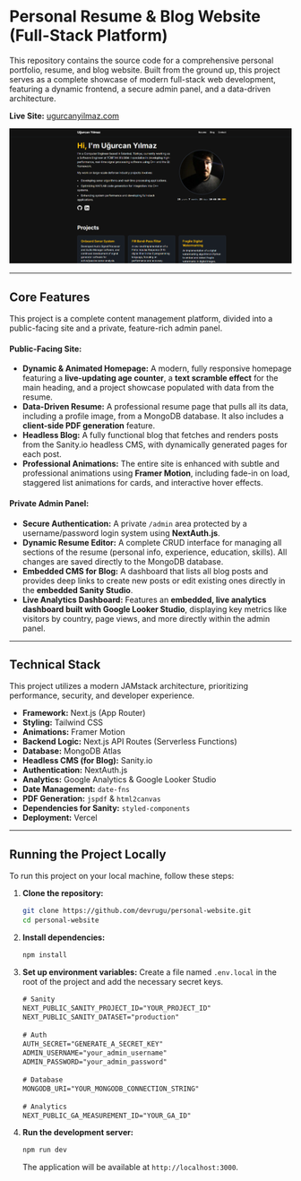# Personal Resume & Blog Website (Full-Stack Platform)

This repository contains the source code for a comprehensive personal portfolio, resume, and blog website. Built from the ground up, this project serves as a complete showcase of modern full-stack web development, featuring a dynamic frontend, a secure admin panel, and a data-driven architecture.

**Live Site:** [ugurcanyilmaz.com](https://portfolio-devrugus-projects.vercel.app/) <!-- Make sure this is your live domain -->

![Homepage Screenshot](./public/screenshot-homepage.png) <!-- Remember to take a new screenshot! -->

---

## Core Features

This project is a complete content management platform, divided into a public-facing site and a private, feature-rich admin panel.

#### **Public-Facing Site:**
*   **Dynamic & Animated Homepage:** A modern, fully responsive homepage featuring a **live-updating age counter**, a **text scramble effect** for the main heading, and a project showcase populated with data from the resume.
*   **Data-Driven Resume:** A professional resume page that pulls all its data, including a profile image, from a MongoDB database. It also includes a **client-side PDF generation** feature.
*   **Headless Blog:** A fully functional blog that fetches and renders posts from the Sanity.io headless CMS, with dynamically generated pages for each post.
*   **Professional Animations:** The entire site is enhanced with subtle and professional animations using **Framer Motion**, including fade-in on load, staggered list animations for cards, and interactive hover effects.

#### **Private Admin Panel:**
*   **Secure Authentication:** A private `/admin` area protected by a username/password login system using **NextAuth.js**.
*   **Dynamic Resume Editor:** A complete CRUD interface for managing all sections of the resume (personal info, experience, education, skills). All changes are saved directly to the MongoDB database.
*   **Embedded CMS for Blog:** A dashboard that lists all blog posts and provides deep links to create new posts or edit existing ones directly in the **embedded Sanity Studio**.
*   **Live Analytics Dashboard:** Features an **embedded, live analytics dashboard built with Google Looker Studio**, displaying key metrics like visitors by country, page views, and more directly within the admin panel.

---

## Technical Stack

This project utilizes a modern JAMstack architecture, prioritizing performance, security, and developer experience.

*   **Framework:** Next.js (App Router)
*   **Styling:** Tailwind CSS
*   **Animations:** Framer Motion
*   **Backend Logic:** Next.js API Routes (Serverless Functions)
*   **Database:** MongoDB Atlas
*   **Headless CMS (for Blog):** Sanity.io
*   **Authentication:** NextAuth.js
*   **Analytics:** Google Analytics & Google Looker Studio
*   **Date Management:** `date-fns`
*   **PDF Generation:** `jspdf` & `html2canvas`
*   **Dependencies for Sanity:** `styled-components`
*   **Deployment:** Vercel

---

## Running the Project Locally

To run this project on your local machine, follow these steps:

1.  **Clone the repository:**
    ```bash
    git clone https://github.com/devrugu/personal-website.git
    cd personal-website
    ```

2.  **Install dependencies:**
    ```bash
    npm install
    ```

3.  **Set up environment variables:**
    Create a file named `.env.local` in the root of the project and add the necessary secret keys.
    ```env
    # Sanity
    NEXT_PUBLIC_SANITY_PROJECT_ID="YOUR_PROJECT_ID"
    NEXT_PUBLIC_SANITY_DATASET="production"

    # Auth
    AUTH_SECRET="GENERATE_A_SECRET_KEY"
    ADMIN_USERNAME="your_admin_username"
    ADMIN_PASSWORD="your_admin_password"

    # Database
    MONGODB_URI="YOUR_MONGODB_CONNECTION_STRING"

    # Analytics
    NEXT_PUBLIC_GA_MEASUREMENT_ID="YOUR_GA_ID"
    ```

4.  **Run the development server:**
    ```bash
    npm run dev
    ```
    The application will be available at `http://localhost:3000`.